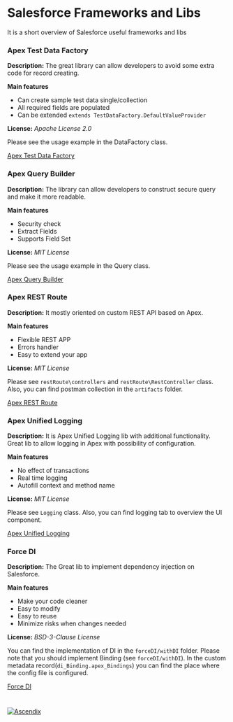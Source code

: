 # Salesforce Frameworks and Libs
It is a short overview of Salesforce useful frameworks and libs

### Apex Test Data Factory

**Description:** The great library can allow developers to avoid some extra code for record creating.

**Main features**
- Can create sample test data single/collection
- All required fields are populated
- Can be extended `extends TestDataFactory.DefaultValueProvider`

**License:** _Apache License 2.0_

Please see the usage example in the DataFactory class.

[Apex Test Data Factory](https://github.com/benahm/TestDataFactory/blob/master/docs/EXAMPLES.md)

### Apex Query Builder

**Description:** The library can allow developers to construct secure query and make it more readable. 

**Main features**
- Security check
- Extract Fields
- Supports Field Set 

**License:** _MIT License_

Please see the usage example in the Query class.

[Apex Query Builder](https://github.com/4an70m/apex-query-builder)


### Apex REST Route

**Description:** It mostly oriented on custom REST API based on Apex. 

**Main features**
- Flexible REST APP
- Errors handler
- Easy to extend your app 

**License:** _MIT License_

Please see `restRoute\controllers` and `restRoute\RestController` class. Also, you can find postman collection in the `artifacts` folder. 

[Apex REST Route](https://github.com/callawaycloud/apex-rest-route)

### Apex Unified Logging

**Description:** It is Apex Unified Logging lib with additional functionality. Great lib to allow logging in Apex with possibility of configuration.

**Main features**
- No effect of transactions
- Real time logging
- Autofill context and method name

**License:** _MIT License_

Please see `Logging` class. Also, you can find logging tab to overview the UI component. 

[Apex Unified Logging](https://github.com/rsoesemann/apex-unified-logging)

### Force DI

**Description:** The Great lib to implement dependency injection on Salesforce.

**Main features**
- Make your code cleaner
- Easy to modify
- Easy to reuse  
- Minimize risks when changes needed


**License:** _BSD-3-Clause License_

You can find the implementation of DI in the `forceDI/withDI` folder. Please note that you should implement Binding (see `forceDI/withDI`). In the custom metadata record(`di_Binding.apex_Bindings`) you can find the place where the config file is configured.

[Force DI](https://github.com/apex-enterprise-patterns/force-di)

#

[![Ascendix](https://ascendixtech.com/wp-content/uploads/2020/09/logo-scroll.svg)](https://ascendixtech.com/careers/)
